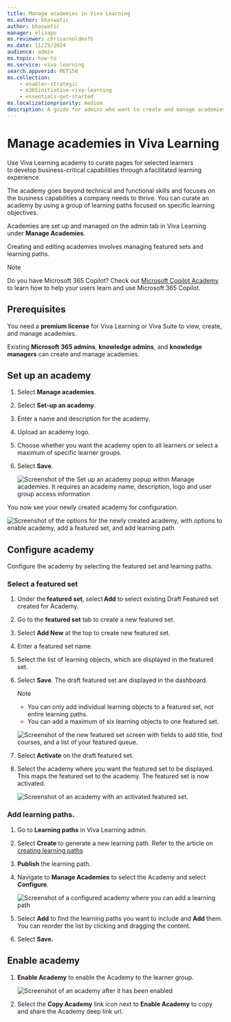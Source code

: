 ```yaml
---
title: Manage academies in Viva Learning
ms.author: bhaswatic
author: bhaswatic
manager: elizapo
ms.reviewer: chrisarnoldmsft
ms.date: 11/25/2024
audience: admin
ms.topic: how-to
ms.service: viva-learning
search.appverid: MET150
ms.collection: 
    - enabler-strategic
    - m365initiative-viva-learning
    - essentials-get-started
ms.localizationpriority: medium
description: A guide for admins who want to create and manage academies in Viva Learning for a specific group of users.
---
```


# Manage academies in Viva Learning

Use Viva Learning academy to curate pages for selected learners to develop business-critical capabilities through a facilitated learning experience. 

The academy goes beyond technical and functional skills and focuses on the business capabilities a company needs to thrive. You can curate an academy by using a group of learning paths focused on specific learning objectives. 

Academies are set up and managed on the admin tab in Viva Learning under **Manage Academies**. 

Creating and editing academies involves managing featured sets and learning paths. 

>[!NOTE]
> Do you have Microsoft 365 Copilot? Check out [Microsoft Copilot Academy](academy-copilot.md) to learn how to help your users learn and use Microsoft 365 Copilot.

## Prerequisites 

You need a **premium license** for Viva Learning or Viva Suite to view, create, and manage academies.

Existing **Microsoft 365 admins**, **knowledge admins**, and **knowledge managers** can create and manage academies.


## Set up an academy

1. Select **Manage academies**.

1. Select **Set-up an academy**.

1. Enter a name and description for the academy.
 
1. Upload an academy logo.

1. Choose whether you want the academy open to all learners or select a maximum of specific learner groups. 

1. Select **Save**.

   ![Screenshot of the Set up an academy popup within Manage academies. It requires an academy name, description, logo and user group access information](/viva/media/learning/academy-1.png)

You now see your newly created academy for configuration.

![Screenshot of the options for the newly created academy, with options to enable academy, add a featured set, and add learning path](/viva/media/learning/academy-2.png)

## Configure academy

Configure the academy by selecting the featured set and learning paths. 

### Select a featured set

1. Under the **featured set**, select **Add** to select existing Draft Featured set created for Academy. 

2. Go to the **featured set** tab to create a new featured set. 

3. Select **Add New** at the top to create new featured set. 

4. Enter a featured set name. 

5. Select the list of learning objects, which are displayed in the featured set.

6. Select **Save**. The draft featured set are displayed in the dashboard. 
   >[!NOTE]
   >- You can only add individual learning objects to a featured set, not entire learning paths. 
   >- You can add a maximum of six learning objects to one featured set. 

   ![Screenshot of the new featured set screen with fields to add title, find courses, and a list of your featured queue.](/viva/media/learning/academy-3.png)

7. Select **Activate** on the draft featured set.

1. Select the academy where you want the featured set to be displayed.
   This maps the featured set to the academy. The featured set is now activated.
    
   ![Screenshot of an academy with an activated featured set.](/viva/media/learning/academy-4.png)

### Add learning paths. 

1. Go to **Learning paths** in Viva Learning admin. 

1. Select **Create** to generate a new learning path. Refer to the article on [creating learning paths](/viva/learning/creating-learning-paths) 

1. **Publish** the learning path.

1. Navigate to **Manage Academies** to select the Academy and select **Configure**. 

   ![Screenshot of a configured academy where you can add a learning path](/viva/media/learning/academy-5.png)

1. Select **Add** to find the learning paths you want to include and **Add** them. You can reorder the list by clicking and dragging the content.

1. Select **Save.**

## Enable academy

1. **Enable Academy** to enable the Academy to the learner group.

   ![Screenshot of an academy after it has been enabled](/viva/media/learning/academy-6.png)

2. Select the **Copy Academy** link icon next to **Enable Academy** to copy and share the Academy deep link url.

